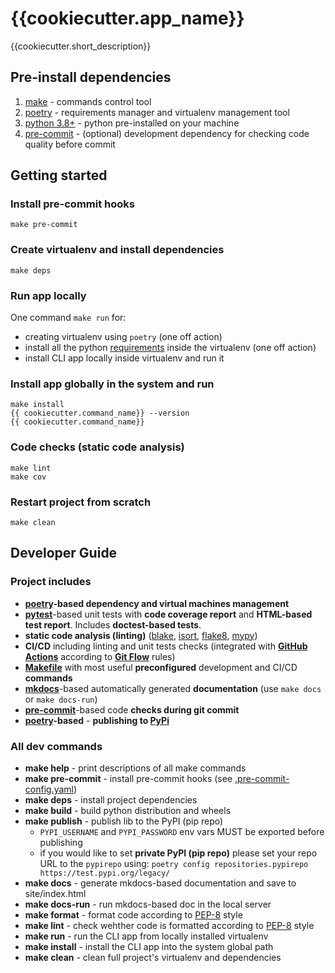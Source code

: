 {{cookiecutter.app_name}}
==

{{cookiecutter.short_description}}

## Pre-install dependencies

1. [make](https://www.gnu.org/software/make/) - commands control tool
2. [poetry](https://python-poetry.org/) - requirements manager and virtualenv management tool
3. [python 3.8+](https://www.python.org/) - python pre-installed on your machine
4. [pre-commit](https://pre-commit.com/) - (optional) development dependency for checking code quality before commit

## Getting started


### Install pre-commit hooks

```
make pre-commit
```

### Create virtualenv and install dependencies

```
make deps
```

### Run app locally

One command `make run` for:

* creating virtualenv using `poetry` (one off action)
* install all the python [requirements](./pyproject.toml) inside the virtualenv (one off action)
* install CLI app locally inside virtualenv and run it


### Install app globally in the system and run

```
make install
{{ cookiecutter.command_name}} --version
{{ cookiecutter.command_name}}
```

### Code checks (static code analysis)

```
make lint
make cov
```

### Restart project from scratch

```
make clean
```

## Developer Guide

### Project includes

* **[poetry](https://python-poetry.org/)-based dependency and virtual machines management**
* **[pytest](https://docs.pytest.org/en/7.3.x/)**-based unit tests with **code coverage report** and **HTML-based test report**. Includes **doctest-based tests**.
* **static code analysis (linting)** ([blake](https://github.com/psf/black), [isort](https://pycqa.github.io/isort/), [flake8](https://flake8.pycqa.org/en/latest/), [mypy](https://mypy.readthedocs.io/en/stable/))
* **CI/CD** including linting and unit tests checks (integrated with **[GitHub Actions](https://github.com/features/actions)** according to **[Git Flow](https://www.atlassian.com/git/tutorials/comparing-workflows/gitflow-workflow)** rules)
* **[Makefile](https://www.gnu.org/software/make/)** with most useful **preconfigured** development and CI/CD **commands**
* **[mkdocs](https://www.mkdocs.org/getting-started/)**-based automatically generated **documentation** (use `make docs` or `make docs-run`)
* **[pre-commit](https://pre-commit.com/)**-based code **checks during git commit**
* **[poetry](https://python-poetry.org/)-based** - **publishing to [PyPi](https://pypi.org/)**

### All dev commands

* **make help** - print descriptions of all make commands
* **make pre-commit** - install pre-commit hooks (see [.pre-commit-config.yaml](./.pre-commit-config.yaml))
* **make deps** - install project dependencies
* **make build** - build python distribution and wheels
* **make publish** - publish lib to the PyPI (pip repo)
    * `PYPI_USERNAME` and `PYPI_PASSWORD` env vars MUST be exported before publishing
    * if you would like to set **private PyPI (pip repo)** please set your repo URL to the `pypirepo` using: `poetry config repositories.pypirepo https://test.pypi.org/legacy/`
* **make docs** - generate mkdocs-based documentation and save to site/index.html
* **make docs-run** - run mkdocs-based doc in the local server
* **make format** - format code according to [PEP-8](https://peps.python.org/pep-0008/) style
* **make lint** - check wehther code is formatted according to [PEP-8](https://peps.python.org/pep-0008/) style
* **make run** - run the CLI app from locally installed virtualenv
* **make install** - install the CLI app into the system global path
* **make clean** - clean full project's virtualenv and dependencies
